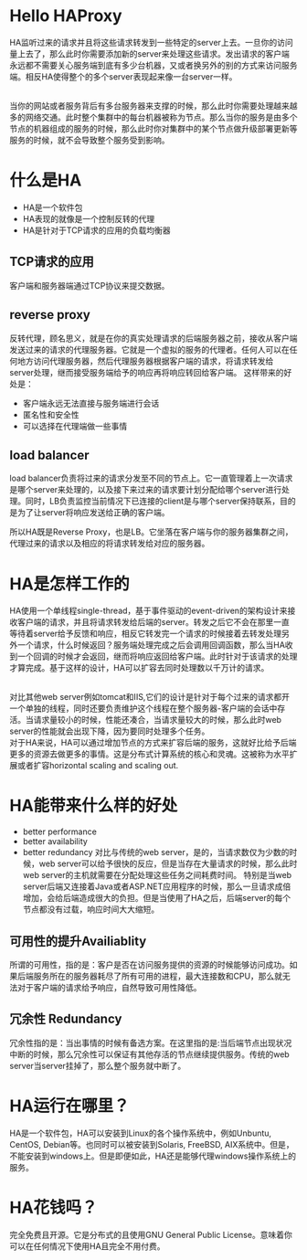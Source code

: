 # Hello HAProxy
HA监听过来的请求并且将这些请求转发到一些特定的server上去。一旦你的访问量上去了，那么此时你需要添加新的server来处理这些请求。发出请求的客户端永远都不需要关心服务端到底有多少台机器，又或者换另外的别的方式来访问服务端。相反HA使得整个的多个server表现起来像一台server一样。

<br>
当你的网站或者服务背后有多台服务器来支撑的时候，那么此时你需要处理越来越多的网络交通。此时整个集群中的每台机器被称为节点。那么当你的服务是由多个节点的机器组成的服务的时候，那么此时你对集群中的某个节点做升级部署更新等服务的时候，就不会导致整个服务受到影响。

# 什么是HA
* HA是一个软件包
* HA表现的就像是一个控制反转的代理
* HA是针对于TCP请求的应用的负载均衡器

## TCP请求的应用
客户端和服务器端通过TCP协议来提交数据。

## reverse proxy
反转代理，顾名思义，就是在你的真实处理请求的后端服务器之前，接收从客户端发送过来的请求的代理服务器。它就是一个虚拟的服务的代理者。任何人可以在任何地方访问代理服务器，然后代理服务器根据客户端的请求，将请求转发给server处理，继而接受服务端给予的响应再将响应转回给客户端。
这样带来的好处是：
* 客户端永远无法直接与服务端进行会话
* 匿名性和安全性
* 可以选择在代理端做一些事情

## load balancer
load balancer负责将过来的请求分发至不同的节点上。它一直管理着上一次请求是哪个server来处理的，以及接下来过来的请求要计划分配给哪个server进行处理。同时，LB负责监控当前情况下已连接的client是与哪个server保持联系，目的是为了让server将响应发送给正确的客户端。


所以HA既是Reverse Proxy，也是LB。它坐落在客户端与你的服务器集群之间，代理过来的请求以及相应的将请求转发给对应的服务器。

# HA是怎样工作的
 HA使用一个单线程single-thread，基于事件驱动的event-driven的架构设计来接收客户端的请求，并且将请求转发给后端的server。转发之后它不会在那里一直等待着server给予反馈和响应，相反它转发完一个请求的时候接着去转发处理另外一个请求，什么时候返回？服务端处理完成之后会调用回调函数，那么当HA收到一个回调的时候才会返回，继而将响应返回给客户端。此时针对于该请求的处理才算完成。基于这样的设计，HA可以扩容去同时处理数以千万计的请求。

<br>
对比其他web server例如tomcat和IIS,它们的设计是针对于每个过来的请求都开一个单独的线程，同时还要负责维护这个线程在整个服务器-客户端的会话中存活。当请求量较小的时候，性能还凑合，当请求量较大的时候，那么此时web server的性能就会出现下降，因为要同时处理多个任务。

<br>
对于HA来说，HA可以通过增加节点的方式来扩容后端的服务，这就好比给予后端更多的资源去做更多的事情。这是分布式计算系统的核心和灵魂。这被称为水平扩展或者扩容horizontal scaling and scaling out.


# HA能带来什么样的好处
* better performance
* better availability
* better redundancy
对比与传统的web server，是的，当请求数仅为少数的时候，web server可以给予很快的反应，但是当存在大量请求的时候，那么此时web server的主机就需要在分配处理这些任务之间耗费时间。
特别是当web server后端又连接着Java或者ASP.NET应用程序的时候，那么一旦请求成倍增加，会给后端造成很大的负担。但是当使用了HA之后，后端server的每个节点都没有过载，响应时间大大缩短。

## 可用性的提升Availiablity
所谓的可用性，指的是：客户是否在访问服务提供的资源的时候能够访问成功。如果后端服务所在的服务器耗尽了所有可用的进程，最大连接数和CPU，那么就无法对于客户端的请求给予响应，自然导致可用性降低。


## 冗余性 Redundancy
冗余性指的是：当出事情的时候有备选方案。在这里指的是:当后端节点出现状况中断的时候，那么冗余性可以保证有其他存活的节点继续提供服务。传统的web server当server挂掉了，那么整个服务就中断了。


# HA运行在哪里？
HA是一个软件包，HA可以安装到Linux的各个操作系统中，例如Unbuntu, CentOS, Debian等。也同时可以被安装到Solaris, FreeBSD, AIX系统中。但是，不能安装到windows上。但是即便如此，HA还是能够代理windows操作系统上的服务。

# HA花钱吗？
完全免费且开源。它是分布式的且使用GNU General Public License。意味着你可以在任何情况下使用HA且完全不用付费。

